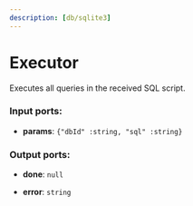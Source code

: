 ```yaml
---
description: [db/sqlite3]
---
```


# Executor

Executes all queries in the received SQL script.

### Input ports:

* __params__: `{"dbId" :string, "sql" :string}`

### Output ports:

* __done__: `null`


* __error__: `string`

